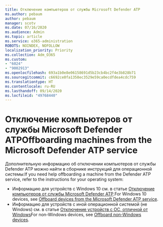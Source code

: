 ```yaml
---
title: Отключение компьютеров от службы Microsoft Defender ATP
ms.author: pebaum
author: pebaum
manager: scotv
ms.date: 07/16/2020
ms.audience: Admin
ms.topic: article
ms.service: o365-administration
ROBOTS: NOINDEX, NOFOLLOW
localization_priority: Priority
ms.collection: Adm_O365
ms.custom:
- "6024"
- "9002913"
ms.openlocfilehash: 693a1b0e8e06158691d5b23cb4bc2f4e3b828b71
ms.sourcegitcommit: c6692ce0fa1358ec3529e59ca0ecdfdea4cdc759
ms.translationtype: HT
ms.contentlocale: ru-RU
ms.lasthandoff: 09/14/2020
ms.locfileid: "49768440"
---
```

# <a name="offboarding-machines-from-the-microsoft-defender-atp-service"></a><span data-ttu-id="cbbb2-102">Отключение компьютеров от службы Microsoft Defender ATP</span><span class="sxs-lookup"><span data-stu-id="cbbb2-102">Offboarding machines from the Microsoft Defender ATP service</span></span>

<span data-ttu-id="cbbb2-103">Дополнительную информацию об отключении компьютеров от службы Defender ATP можно найти в сборнике инструкций для операционной системы:</span><span class="sxs-lookup"><span data-stu-id="cbbb2-103">If you need help offboarding a machine from the Defender ATP service, refer to the instructions for your operating system:</span></span>  

- <span data-ttu-id="cbbb2-104">Информацию для устройств с Windows 10 см. в статье [Отключение компьютеров от службы Microsoft Defender ATP](https://docs.microsoft.com/windows/security/threat-protection/microsoft-defender-atp/offboard-machines#offboard-windows-10-devices).</span><span class="sxs-lookup"><span data-stu-id="cbbb2-104">For Windows 10 devices, see [Offboard devices from the Microsoft Defender ATP service](https://docs.microsoft.com/windows/security/threat-protection/microsoft-defender-atp/offboard-machines#offboard-windows-10-devices).</span></span>
- <span data-ttu-id="cbbb2-105">Информацию для устройств с иной операционной системой (не Windows) см. в статье [Отключение устройств с ОС, отличной от Windows](https://docs.microsoft.com/windows/security/threat-protection/microsoft-defender-atp/configure-endpoints-non-windows#offboard-non-windows-devices)</span><span class="sxs-lookup"><span data-stu-id="cbbb2-105">For non-Windows devices, see [Offboard non-Windows devices](https://docs.microsoft.com/windows/security/threat-protection/microsoft-defender-atp/configure-endpoints-non-windows#offboard-non-windows-devices).</span></span>